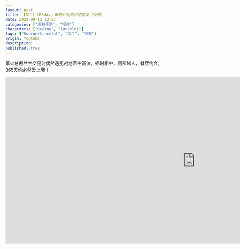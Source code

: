```yaml
---
layout: post
title: 【高兰】365days-霸总和他的娇憨男友（视频）
date: 2020-09-13 13:23
categories: ["梅林传奇", "视频"]
characters: ["Gwaine", "Lancelot"]
tags: ["Gwaine/Lancelot", "高兰", "视频"]
origin: Youtube
description: 
published: true
---
```


军火总裁兰兰交易时偶然遇见战地医生高汶，顿时相中，厕所堵人，餐厅约会，365天你必然爱上我！

<iframe width="1183" height="521" src="https://www.youtube.com/embed/azfN2rZB4bE" frameborder="0" allow="accelerometer; autoplay; clipboard-write; encrypted-media; gyroscope; picture-in-picture" allowfullscreen></iframe>
